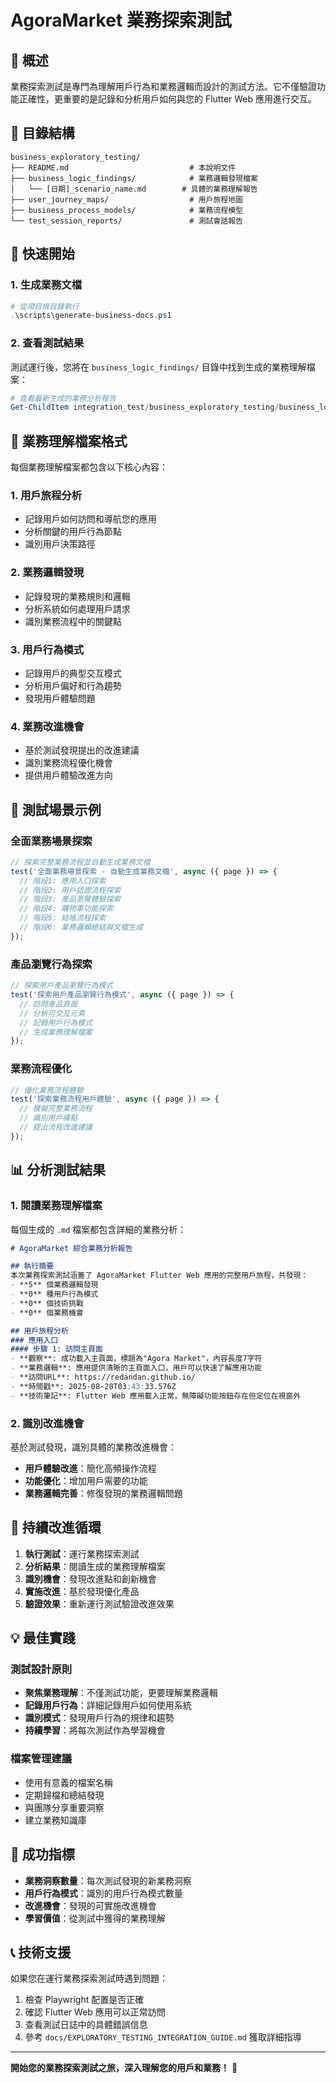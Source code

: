 # AgoraMarket 業務探索測試

## 🎯 概述

業務探索測試是專門為理解用戶行為和業務邏輯而設計的測試方法。它不僅驗證功能正確性，更重要的是記錄和分析用戶如何與您的 Flutter Web 應用進行交互。

## 📁 目錄結構

```
business_exploratory_testing/
├── README.md                           # 本說明文件
├── business_logic_findings/            # 業務邏輯發現檔案
│   └── [日期]_scenario_name.md        # 具體的業務理解報告
├── user_journey_maps/                  # 用戶旅程地圖
├── business_process_models/            # 業務流程模型
└── test_session_reports/               # 測試會話報告
```

## 🚀 快速開始

### 1. 生成業務文檔

```powershell
# 從項目根目錄執行
.\scripts\generate-business-docs.ps1
```

### 2. 查看測試結果

測試運行後，您將在 `business_logic_findings/` 目錄中找到生成的業務理解檔案：

```powershell
# 查看最新生成的業務分析報告
Get-ChildItem integration_test/business_exploratory_testing/business_logic_findings/ -Filter "*.md" | Sort-Object LastWriteTime -Descending | Select-Object -First 1
```

## 📝 業務理解檔案格式

每個業務理解檔案都包含以下核心內容：

### 1. 用戶旅程分析
- 記錄用戶如何訪問和導航您的應用
- 分析關鍵的用戶行為節點
- 識別用戶決策路徑

### 2. 業務邏輯發現
- 記錄發現的業務規則和邏輯
- 分析系統如何處理用戶請求
- 識別業務流程中的關鍵點

### 3. 用戶行為模式
- 記錄用戶的典型交互模式
- 分析用戶偏好和行為趨勢
- 發現用戶體驗問題

### 4. 業務改進機會
- 基於測試發現提出的改進建議
- 識別業務流程優化機會
- 提供用戶體驗改進方向

## 🎪 測試場景示例

### 全面業務場景探索
```typescript
// 探索完整業務流程並自動生成業務文檔
test('全面業務場景探索 - 自動生成業務文檔', async ({ page }) => {
  // 階段1: 應用入口探索
  // 階段2: 用戶認證流程探索
  // 階段3: 產品瀏覽體驗探索
  // 階段4: 購物車功能探索
  // 階段5: 結帳流程探索
  // 階段6: 業務邏輯總結與文檔生成
});
```

### 產品瀏覽行為探索
```typescript
// 探索用戶產品瀏覽行為模式
test('探索用戶產品瀏覽行為模式', async ({ page }) => {
  // 訪問產品頁面
  // 分析可交互元素
  // 記錄用戶行為模式
  // 生成業務理解檔案
});
```

### 業務流程優化
```typescript
// 優化業務流程體驗
test('探索業務流程用戶體驗', async ({ page }) => {
  // 模擬完整業務流程
  // 識別用戶痛點
  // 提出流程改進建議
});
```

## 📊 分析測試結果

### 1. 閱讀業務理解檔案
每個生成的 `.md` 檔案都包含詳細的業務分析：

```markdown
# AgoraMarket 綜合業務分析報告

## 執行摘要
本次業務探索測試涵蓋了 AgoraMarket Flutter Web 應用的完整用戶旅程，共發現：
- **5** 個業務邏輯發現
- **0** 種用戶行為模式
- **0** 個技術挑戰
- **0** 個業務機會

## 用戶旅程分析
### 應用入口
#### 步驟 1: 訪問主頁面
- **觀察**: 成功載入主頁面，標題為"Agora Market"，內容長度7字符
- **業務邏輯**: 應用提供清晰的主頁面入口，用戶可以快速了解應用功能
- **訪問URL**: https://redandan.github.io/
- **時間戳**: 2025-08-28T03:43:33.576Z
- **技術筆記**: Flutter Web 應用載入正常，無障礙功能按鈕存在但定位在視窗外
```

### 2. 識別改進機會
基於測試發現，識別具體的業務改進機會：

- **用戶體驗改進**：簡化高頻操作流程
- **功能優化**：增加用戶需要的功能
- **業務邏輯完善**：修復發現的業務邏輯問題

## 🔄 持續改進循環

1. **執行測試**：運行業務探索測試
2. **分析結果**：閱讀生成的業務理解檔案
3. **識別機會**：發現改進點和創新機會
4. **實施改進**：基於發現優化產品
5. **驗證效果**：重新運行測試驗證改進效果

## 💡 最佳實踐

### 測試設計原則
- **聚焦業務理解**：不僅測試功能，更要理解業務邏輯
- **記錄用戶行為**：詳細記錄用戶如何使用系統
- **識別模式**：發現用戶行為的規律和趨勢
- **持續學習**：將每次測試作為學習機會

### 檔案管理建議
- 使用有意義的檔案名稱
- 定期歸檔和總結發現
- 與團隊分享重要洞察
- 建立業務知識庫

## 🎯 成功指標

- **業務洞察數量**：每次測試發現的新業務洞察
- **用戶行為模式**：識別的用戶行為模式數量
- **改進機會**：發現的可實施改進機會
- **學習價值**：從測試中獲得的業務理解

## 📞 技術支援

如果您在運行業務探索測試時遇到問題：

1. 檢查 Playwright 配置是否正確
2. 確認 Flutter Web 應用可以正常訪問
3. 查看測試日誌中的具體錯誤信息
4. 參考 `docs/EXPLORATORY_TESTING_INTEGRATION_GUIDE.md` 獲取詳細指導

---

**開始您的業務探索測試之旅，深入理解您的用戶和業務！** 🚀